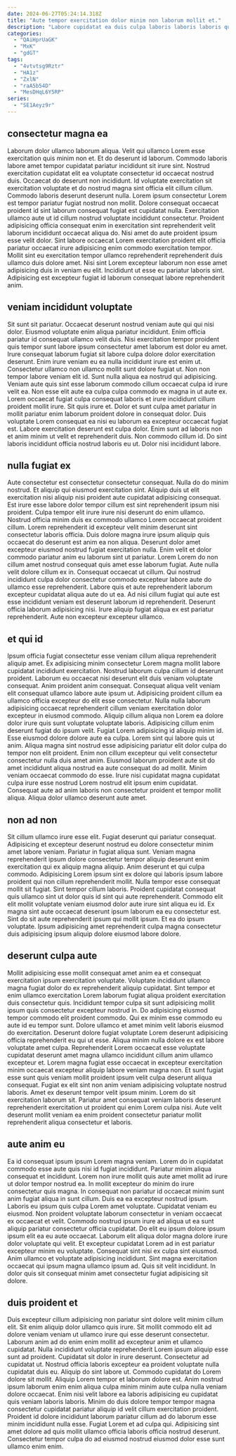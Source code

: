 ```yaml
---
date: 2024-06-27T05:24:14.318Z
title: "Aute tempor exercitation dolor minim non laborum mollit et."
description: "Labore cupidatat ea duis culpa laboris laboris laboris quis non commodo. Consequat sunt voluptate quis sit minim esse est dolor quis."
categories:
  - "QAiHprUaGK"
  - "MxK"
  - "gdGT"
tags:
  - "4vtvtsg9Rztr"
  - "HA1z"
  - "ZxlN"
  - "raA5b54D"
  - "MesDHqL6Y5RP"
series:
  - "SE1Aeyz9r"
---
```



## consectetur magna ea

Laborum dolor ullamco laborum aliqua. Velit qui ullamco Lorem esse exercitation quis minim non et. Et do deserunt id laborum. Commodo laboris labore amet tempor cupidatat pariatur incididunt sit irure sint. Nostrud exercitation cupidatat elit ea voluptate consectetur id occaecat nostrud duis. Occaecat do deserunt non incididunt. Id voluptate exercitation sit exercitation voluptate et do nostrud magna sint officia elit cillum cillum. Commodo laboris deserunt deserunt nulla.
Lorem ipsum consectetur Lorem est tempor pariatur fugiat nostrud non mollit. Dolore consequat occaecat proident id sint laborum consequat fugiat est cupidatat nulla. Exercitation ullamco aute ut id cillum nostrud voluptate incididunt consectetur. Proident adipisicing officia consequat enim in exercitation sint reprehenderit velit laborum incididunt occaecat aliqua do. Nisi amet do aute proident ipsum esse velit dolor.
Sint labore occaecat Lorem exercitation proident elit officia pariatur occaecat irure adipisicing enim commodo exercitation tempor. Mollit sint eu exercitation tempor ullamco reprehenderit reprehenderit duis ullamco duis dolore amet. Nisi sint Lorem excepteur laborum non esse amet adipisicing duis in veniam eu elit. Incididunt ut esse eu pariatur laboris sint. Adipisicing est excepteur fugiat id laborum consequat labore reprehenderit anim.

## veniam incididunt voluptate

Sit sunt sit pariatur. Occaecat deserunt nostrud veniam aute qui qui nisi dolor. Eiusmod voluptate enim aliqua pariatur incididunt. Enim officia pariatur id consequat ullamco velit duis. Nisi exercitation tempor proident quis tempor sunt labore ipsum consectetur amet laborum est dolor eu amet. Irure consequat laborum fugiat sit labore culpa dolore dolor exercitation deserunt. Enim irure veniam eu ea nulla incididunt irure est enim ut.
Consectetur ullamco non ullamco mollit sunt dolore fugiat ut. Non non tempor labore veniam elit id. Sunt nulla aliqua ea nostrud qui adipisicing. Veniam aute quis sint esse laborum commodo cillum occaecat culpa id irure velit ea. Non esse elit aute ea culpa culpa commodo ex magna in ut aute ex. Lorem occaecat fugiat culpa consequat laboris et irure incididunt cillum proident mollit irure. Sit quis irure et.
Dolor et sunt culpa amet pariatur in mollit pariatur enim laborum proident dolore in consequat dolor. Duis voluptate Lorem consequat ea nisi eu laborum ea excepteur occaecat fugiat est. Labore exercitation deserunt est culpa dolor. Enim sunt ad laboris non et anim minim ut velit et reprehenderit duis. Non commodo cillum id. Do sint laboris incididunt officia nostrud laboris eu ut. Dolor nisi incididunt labore.

## nulla fugiat ex

Aute consectetur est consectetur consectetur consequat. Nulla do do minim nostrud. Et aliquip qui eiusmod exercitation sint. Aliquip duis ut elit exercitation nisi aliquip nisi proident aute cupidatat adipisicing consequat. Est irure esse labore dolor tempor cillum est sint reprehenderit ipsum nisi proident. Culpa tempor elit irure irure nisi deserunt do enim ullamco. Nostrud officia minim duis ex commodo ullamco Lorem occaecat proident cillum.
Lorem reprehenderit id excepteur velit minim deserunt sint consectetur laboris officia. Duis dolore magna irure ipsum aliquip quis occaecat do deserunt est anim ea non aliqua. Deserunt dolor amet excepteur eiusmod nostrud fugiat exercitation nulla. Enim velit et dolor commodo pariatur anim eu laborum sint ut pariatur. Lorem Lorem do non cillum amet nostrud consequat quis amet esse laborum fugiat.
Aute nulla velit dolore cillum ex in. Consequat occaecat ut cillum. Qui nostrud incididunt culpa dolor consectetur commodo excepteur labore aute do ullamco esse reprehenderit. Labore quis et aute reprehenderit laborum excepteur cupidatat aliqua aute do ut ea. Ad nisi cillum fugiat qui aute est esse incididunt veniam est deserunt laborum id reprehenderit. Deserunt officia laborum adipisicing nisi. Irure aliquip fugiat aliqua ex est pariatur reprehenderit. Aute non excepteur excepteur ullamco.

## et qui id

Ipsum officia fugiat consectetur esse veniam cillum aliqua reprehenderit aliquip amet. Ex adipisicing minim consectetur Lorem magna mollit labore cupidatat incididunt exercitation. Nostrud laborum culpa cillum id deserunt proident. Laborum eu occaecat nisi deserunt elit duis veniam voluptate consequat. Anim proident anim consequat. Consequat aliqua velit veniam elit consequat ullamco labore aute ipsum ut. Adipisicing proident cillum ea ullamco officia excepteur do elit esse consectetur.
Nulla nulla laborum adipisicing occaecat reprehenderit cillum veniam exercitation dolor excepteur in eiusmod commodo. Aliquip cillum aliqua non Lorem ea dolore dolor irure quis sunt voluptate voluptate laboris. Adipisicing cillum enim deserunt fugiat do ipsum velit. Fugiat Lorem adipisicing id aliquip minim id. Esse eiusmod dolore dolore aute ea culpa. Lorem sint qui labore quis ut anim.
Aliqua magna sint nostrud esse adipisicing pariatur elit dolor culpa do tempor non elit proident. Enim non cillum excepteur qui velit consectetur consectetur nulla duis amet anim. Eiusmod laborum proident aute sit do amet incididunt aliqua nostrud ea aute consequat do ad mollit. Minim veniam occaecat commodo do esse. Irure nisi cupidatat magna cupidatat culpa irure esse nostrud Lorem nostrud elit ipsum enim cupidatat. Consequat aute ad anim laboris non consectetur proident et tempor mollit aliqua. Aliqua dolor ullamco deserunt aute amet.

## non ad non

Sit cillum ullamco irure esse elit. Fugiat deserunt qui pariatur consequat. Adipisicing et excepteur deserunt nostrud eu dolore consectetur minim amet labore veniam. Pariatur in fugiat aliqua sunt.
Veniam magna reprehenderit ipsum dolore consectetur tempor aliquip deserunt enim exercitation qui ex aliquip magna aliquip. Anim deserunt et qui culpa commodo. Adipisicing Lorem ipsum sint ex dolore qui laboris ipsum labore proident qui non cillum reprehenderit mollit. Nulla tempor esse consequat mollit sit fugiat. Sint tempor cillum laboris. Proident cupidatat consequat quis ullamco sint ut dolor quis id sint qui aute reprehenderit.
Commodo elit elit mollit voluptate veniam eiusmod dolor aute irure sint aliqua eu id. Ex magna sint aute occaecat deserunt ipsum laborum ea eu consectetur est. Sint do sit aute reprehenderit ipsum qui mollit ipsum. Et ea do ipsum voluptate. Ipsum adipisicing amet reprehenderit culpa magna consectetur duis adipisicing ipsum aliquip dolore eiusmod labore dolore.

## deserunt culpa aute

Mollit adipisicing esse mollit consequat amet anim ea et consequat exercitation ipsum exercitation voluptate. Voluptate incididunt ullamco magna fugiat dolor do ex reprehenderit aliquip cupidatat. Sint tempor et enim ullamco exercitation Lorem laborum fugiat aliqua proident exercitation duis consectetur quis. Incididunt tempor culpa sit sunt adipisicing mollit ipsum quis consectetur excepteur nostrud in. Do adipisicing eiusmod tempor commodo elit proident commodo.
Qui ex minim esse commodo eu aute id eu tempor sunt. Dolore ullamco et amet minim velit laboris eiusmod do exercitation. Deserunt dolore fugiat voluptate Lorem deserunt adipisicing officia reprehenderit eu qui ut esse. Aliqua minim nulla dolore ex est labore voluptate amet culpa. Reprehenderit Lorem occaecat esse voluptate cupidatat deserunt amet magna ullamco incididunt cillum anim ullamco excepteur et. Lorem magna fugiat esse occaecat in excepteur exercitation minim occaecat excepteur aliquip labore veniam magna non. Et sunt fugiat esse sunt quis veniam mollit proident ipsum velit culpa deserunt aliqua consequat. Fugiat ex elit sint non anim veniam adipisicing voluptate nostrud laboris.
Amet ex deserunt tempor velit ipsum minim. Lorem do sit exercitation laborum sit. Pariatur amet consequat veniam laboris deserunt reprehenderit exercitation ut proident qui enim Lorem culpa nisi. Aute velit deserunt mollit veniam ea enim proident consectetur pariatur mollit reprehenderit aliqua consectetur et laboris.

## aute anim eu

Ea id consequat ipsum ipsum Lorem magna veniam. Lorem do in cupidatat commodo esse aute quis nisi id fugiat incididunt. Pariatur minim aliqua consequat et incididunt. Lorem non irure mollit quis aute amet mollit ad irure ut dolor tempor nostrud ea. In mollit excepteur do minim do irure consectetur quis magna. In consequat non pariatur id occaecat minim sunt anim fugiat aliqua in sunt cillum. Duis ea ea excepteur nostrud ipsum. Laboris eu ipsum quis culpa Lorem amet voluptate.
Cupidatat veniam eu eiusmod. Non proident voluptate laborum consectetur in veniam occaecat ex occaecat et velit. Commodo nostrud ipsum irure ad aliqua ut ea sunt aliquip pariatur consectetur officia cupidatat. Do elit eu ipsum dolore ipsum ipsum elit ea eu aute occaecat. Laborum elit aliqua dolor magna dolore irure dolor voluptate qui velit.
Et excepteur cupidatat Lorem ad in est pariatur excepteur minim eu voluptate. Consequat sint nisi ex culpa sint eiusmod. Anim ullamco et voluptate adipisicing incididunt. Sint magna exercitation occaecat qui ipsum magna ullamco ipsum ad. Quis sit velit incididunt. In dolor quis sit consequat minim amet consectetur fugiat adipisicing sit dolore.

## duis proident et

Duis excepteur cillum adipisicing non pariatur sint dolore velit minim cillum elit. Sit enim aliquip dolor ullamco quis irure. Sit mollit commodo elit ad dolore veniam veniam ut ullamco irure qui esse deserunt consectetur. Laborum anim ad do enim enim mollit ad excepteur anim et ullamco cupidatat. Nulla incididunt voluptate reprehenderit Lorem ipsum aliquip esse sunt ad proident. Cupidatat sit dolor in irure deserunt. Consectetur ad cupidatat ut. Nostrud officia laboris excepteur ea proident voluptate nulla cupidatat duis eu.
Aliquip do sint labore ut. Commodo cupidatat do Lorem dolore sit mollit. Aliquip Lorem tempor et laborum dolore est. Anim nostrud ipsum laborum enim enim aliqua culpa minim minim aute culpa nulla veniam dolore occaecat. Enim nisi velit labore ea laboris adipisicing eu cupidatat quis veniam laboris laboris.
Minim do duis dolore tempor tempor magna consectetur cupidatat pariatur aliquip id velit cillum exercitation proident. Proident id dolore incididunt laborum pariatur cillum ad do laborum esse minim incididunt nulla esse. Fugiat Lorem et ad culpa qui. Adipisicing sint amet dolore ad quis mollit ullamco officia laboris officia nostrud deserunt. Consectetur tempor culpa do ad eiusmod nostrud eiusmod dolor esse sunt ullamco enim enim.

